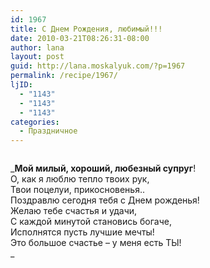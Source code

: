 ```yaml
---
id: 1967
title: С Днем Рождения, любимый!!!
date: 2010-03-21T08:26:31-08:00
author: lana
layout: post
guid: http://lana.moskalyuk.com/?p=1967
permalink: /recipe/1967/
ljID:
  - "1143"
  - "1143"
  - "1143"
categories:
  - Праздничное
---
```

[<img class="alignleft size-full wp-image-1968" title="Happy Birthday" src="http://lana.moskalyuk.com/wp-content/uploads/2010/03/dr.bmp" alt="" />](http://lana.moskalyuk.com/wp-content/uploads/2010/03/dr.bmp)

_**Мой милый, хороший, любезный супруг**!  
О, как я люблю тепло твоих рук,  
Твои поцелуи, прикосновенья..  
Поздравлю сегодня тебя с Днем рожденья!  
Желаю тебе счастья и удачи,  
С каждой минутой становись богаче,  
Исполнятся пусть лучшие мечты!  
Это большое счастье – у меня есть ТЫ!  
_